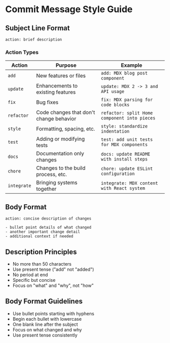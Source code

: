 # Commit Message Style Guide

## Subject Line Format

```
action: brief description
```

### Action Types

| Action      | Purpose                                 | Example                                      |
| ----------- | --------------------------------------- | -------------------------------------------- |
| `add`       | New features or files                   | `add: MDX blog post component`               |
| `update`    | Enhancements to existing features       | `update: MDX 2 -> 3 and API usage`           |
| `fix`       | Bug fixes                               | `fix: MDX parsing for code blocks`           |
| `refactor`  | Code changes that don't change behavior | `refactor: split Home component into pieces` |
| `style`     | Formatting, spacing, etc.               | `style: standardize indentation`             |
| `test`      | Adding or modifying tests               | `test: add unit tests for MDX components`    |
| `docs`      | Documentation only changes              | `docs: update README with install steps`     |
| `chore`     | Changes to the build process, etc.      | `chore: update ESLint configuration`         |
| `integrate` | Bringing systems together               | `integrate: MDX content with React system`   |

## Body Format

```
action: concise description of changes

- bullet point details of what changed
- another important change detail
- additional context if needed
```

## Description Principles

- No more than 50 characters
- Use present tense ("add" not "added")
- No period at end
- Specific but concise
- Focus on "what" and "why", not "how"

## Body Format Guidelines

- Use bullet points starting with hyphens
- Begin each bullet with lowercase
- One blank line after the subject
- Focus on what changed and why
- Use present tense consistently